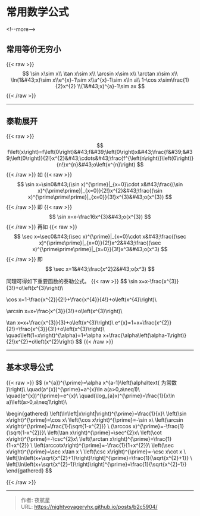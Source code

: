 # 常用数学公式


&lt;!--more--&gt;

## 常用等价无穷小
{{&lt; raw &gt;}}
$$
\sin x\sim x\\
\tan x\sim x\\ \arcsin x\sim x\\ \arctan x\sim x\\ \ln(1&#43;x)\sim x\\e^{x}-1\sim x\\a^{x}-1\sim x\ln a\\ 1-\cos x\sim\frac{1}{2}x^{2} \\(1&#43;x)^{a}-1\sim ax
$$
{{&lt; /raw &gt;}}

----------

## 泰勒展开
{{&lt; raw &gt;}}
$$
f\left(x\right)=f\left(0\right)&#43;f&#39;\left(0\right)x&#43;\frac{f&#39;&#39;\left(0\right)}{2!}x^{2}&#43;\cdots&#43;\frac{f^{\left(n\right)}\left(0\right)}{n!}x^{n}&#43;o\left(x^{n}\right)
$$
{{&lt; /raw &gt;}}
如
{{&lt; raw &gt;}}
$$
\sin x=\sin0&#43;(\sin x)^{\prime}|_{x=0}\cdot x&#43;\frac{(\sin x)^{\prime\prime}|_{x=0}}{2!}x^{2}&#43;\frac{(\sin x)^{\prime\prime\prime}|_{x=0}}{3!}x^{3}&#43;o(x^{3})
$$
{{&lt; /raw &gt;}}
即
{{&lt; raw &gt;}}
$$
\sin x=x-\frac16x^{3}&#43;o(x^{3})
$$
{{&lt; /raw &gt;}}
再如
{{&lt; raw &gt;}}
$$
\sec x=\sec0&#43;(\sec x)^{\prime}|_{x=0}\cdot x&#43;\frac{(\sec x)^{\prime\prime}|_{x=0}}{2!}x^2&#43;\frac{(\sec x)^{\prime\prime\prime}|_{x=0}}{3!}x^3&#43;o(x^3)
$$
{{&lt; /raw &gt;}}
即
$$
\sec x=1&#43;\frac{x^2}2&#43;o(x^3)
$$

同理可得如下重要函数的泰勒公式。
{{&lt; raw &gt;}}
$$
\sin x=x-\frac{x^{3}}{3!}&#43;o\left(x^{3}\right)\\

\cos x=1-\frac{x^{2}}{2!}&#43;\frac{x^{4}}{4!}&#43;o\left(x^{4}\right)\\

\arcsin x=x&#43;\frac{x^{3}}{3!}&#43;o\left(x^{3}\right)\\

\tan x=x&#43;\frac{x^{3}}{3}&#43;o\left(x^{3}\right)\\
e^{x}=1&#43;x&#43;\frac{x^{2}}{2!}&#43;\frac{x^{3}}{3!}&#43;o\left(x^{3}\right)\\ \quad\left(1&#43;x\right)^{\alpha}=1&#43;\alpha x&#43;\frac{\alpha\left(\alpha-1\right)}{2!}x^{2}&#43;o\left(x^{2}\right)
$$
{{&lt; /raw &gt;}}

----------

## 基本求导公式
{{&lt; raw &gt;}}
$$
(x^{a})^{\prime}=\alpha x^{a-1}\left(\alpha\text{ 为常数 }\right)\\
\quad(a^{x})^{\prime}=a^{x}\ln a(a&gt;0,a\neq1)\\ \quad(e^{x})^{\prime}=e^{x}\\ 
\quad(\log_{a}x)^{\prime}=\frac{1}{x\ln a}\left(a&gt;0,a\neq1\right)\\

\begin{gathered}
\left(\ln\left|x\right|\right)^{\prime}=\frac{1}{x}\\ 
\left(\sin x\right)^{\prime}=\cos x\\ 
\left(\cos x\right)^{\prime}=-\sin x\\ 
\left(\arcsin x\right)^{\prime}=\frac{1}{\sqrt{1-x^{2}}} \\
(\arccos x)^{\prime}=-\frac{1}{\sqrt{1-x^{2}}}\\
\left(\tan x\right)^{\prime}=\sec^{2}x\\ 
\left(\cot x\right)^{\prime}=-\csc^{2}x\\ 
\left(\arctan x\right)^{\prime}=\frac{1}{1&#43;x^{2}} \\
\left(arccotx\right)^{\prime}=-\frac{1}{1&#43;x^{2}}\\ 
\left(\sec x\right)^{\prime}=\sec x\tan x \\ 
\left(\csc x\right)^{\prime}=-\csc x\cot x \\
\left[\ln\left(x&#43;\sqrt{x^{2}&#43;1}\right)\right]^{\prime}=\frac{1}{\sqrt{x^{2}&#43;1}} \\ 
\left[\ln\left(x&#43;\sqrt{x^{2}-1}\right)\right]^{\prime}=\frac{1}{\sqrt{x^{2}-1}} 
\end{gathered}
$$

{{&lt; /raw &gt;}}


---

> 作者: 夜航星  
> URL: https://nightvoyageryhx.github.io/posts/b2c5904/  

